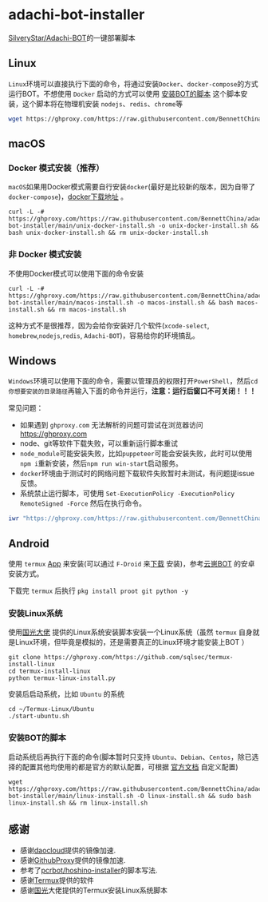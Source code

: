 # adachi-bot-installer

[SilveryStar/Adachi-BOT](https://github.com/SilveryStar/Adachi-BOT)的一键部署脚本

## Linux

`Linux`环境可以直接执行下面的命令，将通过安装`Docker`、`docker-compose`的方式运行BOT。不想使用 `Docker` 启动的方式可以使用 [安装BOT的脚本](#安装BOT的脚本)
这个脚本安装，这个脚本将在物理机安装 `nodejs`、`redis`、`chrome`等

```sh
wget https://ghproxy.com/https://raw.githubusercontent.com/BennettChina/adachi-bot-installer/main/unix-docker-install.sh -O unix-docker-install.sh && sudo bash unix-docker-install.sh && rm unix-docker-install.sh
```

## macOS

### Docker 模式安装（推荐）

`macOS`如果用Docker模式需要自行安装`docker`(最好是比较新的版本，因为自带了`docker-compose`)，[docker下载地址](https://www.docker.com/get-started) 。

```shell
curl -L -# https://ghproxy.com/https://raw.githubusercontent.com/BennettChina/adachi-bot-installer/main/unix-docker-install.sh -o unix-docker-install.sh && bash unix-docker-install.sh && rm unix-docker-install.sh
```

### 非 Docker 模式安装

不使用Docker模式可以使用下面的命令安装

```shell
curl -L -# https://ghproxy.com/https://raw.githubusercontent.com/BennettChina/adachi-bot-installer/main/macos-install.sh -o macos-install.sh && bash macos-install.sh && rm macos-install.sh
```

这种方式不是很推荐，因为会给你安装好几个软件(`xcode-select`, `homebrew`,`nodejs`,`redis`, `Adachi-BOT`)，容易给你的环境搞乱。

## Windows

`Windows`环境可以使用下面的命令，需要以管理员的权限打开`PowerShell`，然后`cd 你想要安装的目录路径`再输入下面的命令并运行，**注意：运行后窗口不可关闭！！！**

常见问题：

- 如果遇到 `ghproxy.com` 无法解析的问题可尝试在浏览器访问 https://ghproxy.com
- node、git等软件下载失败，可以重新运行脚本重试
- `node_module`可能安装失败，比如`puppeteer`可能会安装失败，此时可以使用`npm i`重新安装，然后`npm run win-start`启动服务。
- `docker`环境由于测试时的网络问题下载软件失败暂时未测试，有问题提issue反馈。
- 系统禁止运行脚本，可使用 `Set-ExecutionPolicy -ExecutionPolicy RemoteSigned -Force` 然后在执行命令。

```powershell
iwr "https://ghproxy.com/https://raw.githubusercontent.com/BennettChina/adachi-bot-installer/main/win-install.ps1" -O .\adachi_bot_install.ps1; .\adachi_bot_install.ps1; rm .\adachi_bot_install.ps1
```

## Android

使用 `termux` [App](https://github.com/termux/termux-app) 来安装(可以通过 `F-Droid`
来[下载](https://f-droid.org/en/packages/com.termux/) 安装)，参考[云崽BOT](https://github.com/Le-niao/Yunzai-Bot) 的安卓安装方式。

下载完 `termux` 后执行 `pkg install proot git python -y`

### 安装Linux系统

使用[国光大佬](https://github.com/sqlsec/termux-install-linux) 提供的Linux系统安装脚本安装一个Linux系统（虽然 `termux`
自身就是Linux环境，但毕竟是模拟的，还是需要真正的Linux环境才能安装上BOT ）

```shell
git clone https://ghproxy.com/https://github.com/sqlsec/termux-install-linux
cd termux-install-linux
python termux-linux-install.py
```

安装后启动系统，比如 `Ubuntu` 的系统

```shell
cd ~/Termux-Linux/Ubuntu
./start-ubuntu.sh
```

### 安装BOT的脚本

启动系统后再执行下面的命令(脚本暂时只支持 `Ubuntu`、`Debian`、`Centos`，除已选择的配置其他均使用的都是官方的默认配置，可根据 [官方文档](https://docs.adachi.top/config/)
自定义配置)

```shell
wget https://ghproxy.com/https://raw.githubusercontent.com/BennettChina/adachi-bot-installer/main/linux-install.sh -O linux-install.sh && sudo bash linux-install.sh && rm linux-install.sh
```

## 感谢

- 感谢[daocloud](https://get.daocloud.io/#install-compose)提供的镜像加速.
- 感谢[GithubProxy](https://ghproxy.com/)提供的镜像加速.
- 参考了[pcrbot/hoshino-installer](https://github.com/pcrbot/hoshino-installer)的脚本写法.
- 感谢[Termux](https://github.com/termux/termux-app)提供的软件
- 感谢[国光](https://github.com/sqlsec/termux-install-linux)大佬提供的Termux安装Linux系统脚本
